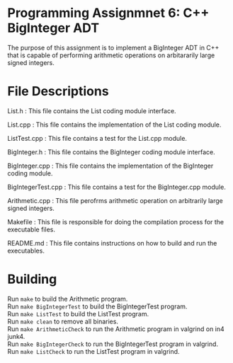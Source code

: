 # Programming Assignmnet 6: C++ BigInteger ADT

The purpose of this assignment is to implement a BigInteger ADT in C++ that is capable of performing arithmetic operations on arbitararily large signed integers. 

# File Descriptions

List.h : This file contains the List coding module interface. 

List.cpp : This file contains the implementation of the List coding module.  

ListTest.cpp : This file contains a test for the List.cpp module.  

BigInteger.h : This file contains the BigInteger coding module interface.  

BigInteger.cpp : This file contains the implementation of the BigInteger coding module.  

BigIntegerTest.cpp : This file contains a test for the BigInteger.cpp module. 

Arithmetic.cpp : This file perofrms arithmetic operation on arbitrarily large signed integers. 

Makefile : This file is responsible for doing the compilation process for the executable files.   

README.md : This file contains instructions on how to build and run the executables.  

# Building 

Run ```make``` to build the Arithmetic program.  
Run ```make BigIntegerTest``` to build the BigIntegerTest program.  
Run ```make ListTest``` to build the ListTest program.  
Run ```make clean``` to remove all binaries.  
Run ```make ArithmeticCheck``` to run the Arithmetic program in valgrind on in4 junk4.  
Run ```make BigIntegerCheck``` to run the BigIntegerTest program in valgrind.  
Run ```make ListCheck``` to run the ListTest program in valgrind.  
